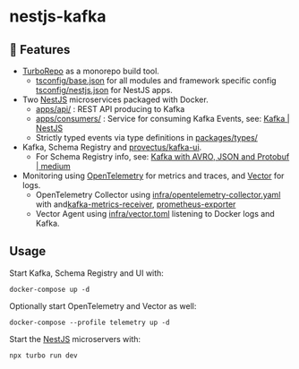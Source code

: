 # nestjs-kafka

## 🚀 Features

-   [TurboRepo] as a monorepo build tool.
    -   [tsconfig/base.json] for all modules and framework specific config [tsconfig/nestjs.json] for NestJS apps.
-   Two [NestJS] microservices packaged with Docker.
    -   [apps/api/] : REST API producing to Kafka
    -   [apps/consumers/] : Service for consuming Kafka Events, see: [Kafka | NestJS]
    -   Strictly typed events via type definitions in [packages/types/]
-   Kafka, Schema Registry and [provectus/kafka-ui].
    -   For Schema Registry info, see: [Kafka with AVRO, JSON and Protobuf | medium]
-   Monitoring using [OpenTelemetry] for metrics and traces, and [Vector] for logs.
    -   OpenTelemetry Collector using [infra/opentelemetry-collector.yaml] with and[kafka-metrics-receiver], [prometheus-exporter]
    -   Vector Agent using [infra/vector.toml] listening to Docker logs and Kafka.

## Usage

Start Kafka, Schema Registry and UI with:

```shell
docker-compose up -d
```

Optionally start OpenTelemetry and Vector as well:

```shell
docker-compose --profile telemetry up -d
```

Start the [NestJS] microservers with:

```shell
npx turbo run dev
```

[turborepo]: https://turborepo.org/
[nestjs]: https://docs.nestjs.com
[kafka | nestjs]: https://docs.nestjs.com/microservices/kafka
[kafka with avro, json and protobuf | medium]: https://simon-aubury.medium.com/kafka-with-avro-vs-kafka-with-protobuf-vs-kafka-with-json-schema-667494cbb2af
[kafka-metrics-receiver]: https://github.com/open-telemetry/opentelemetry-collector-contrib/tree/main/receiver/kafkametricsreceiver
[prometheus-exporter]: https://github.com/open-telemetry/opentelemetry-collector-contrib/tree/main/exporter/prometheusexporter
[provectus/kafka-ui]: https://github.com/provectus/kafka-ui
[opentelemetry]: https://opentelemetry.io/
[vector]: https://vector.dev/
[apps/api/]: ./apps/api/
[apps/consumers/]: ./apps/consumers/
[packages/types/]: ./packages/types/
[tsconfig/base.json]: ./packages/tsconfig/base.json
[tsconfig/nestjs.json]: ./packages/tsconfig/base.json
[infra/opentelemetry-collector.yaml]: ./infra/opentelemetry-collector.yaml
[infra/vector.toml]: ../infra/vector.toml
